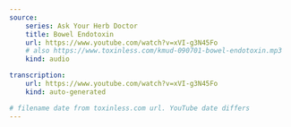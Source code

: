 ```yaml
---
source:
    series: Ask Your Herb Doctor
    title: Bowel Endotoxin
    url: https://www.youtube.com/watch?v=xVI-g3N45Fo
    # also https://www.toxinless.com/kmud-090701-bowel-endotoxin.mp3
    kind: audio

transcription:
    url: https://www.youtube.com/watch?v=xVI-g3N45Fo
    kind: auto-generated

# filename date from toxinless.com url. YouTube date differs
---
```

